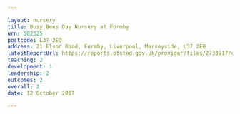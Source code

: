 ```yaml
---

layout: nursery
title: Busy Bees Day Nursery at Formby
urn: 502325
postcode: L37 2EQ
address: 21 Elson Road, Formby, Liverpool, Merseyside, L37 2EQ
latestReportUrl: https://reports.ofsted.gov.uk/provider/files/2733917/urn/502325.pdf
teaching: 2
development: 1
leadership: 2
outcomes: 2
overall: 2
date: 12 October 2017

---
```

